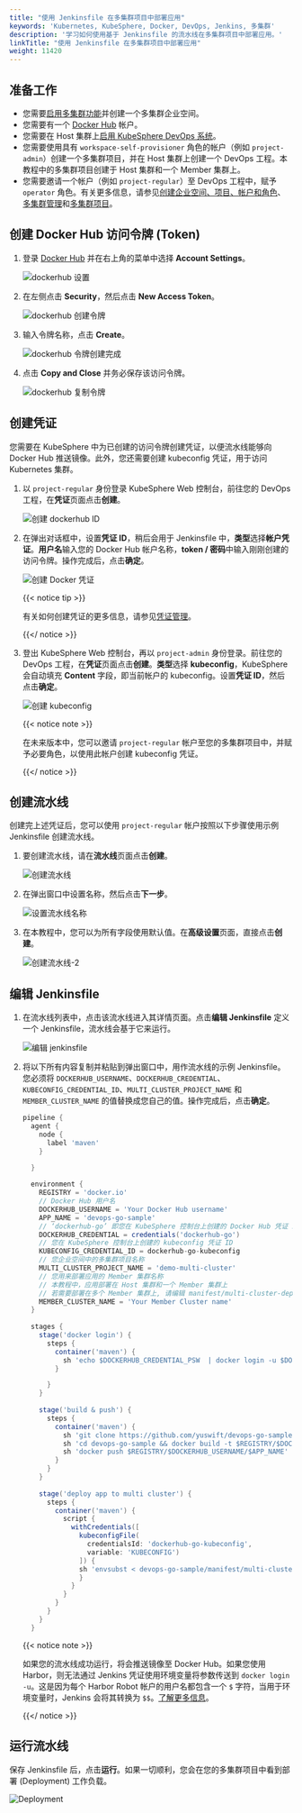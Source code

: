 ```yaml
---
title: "使用 Jenkinsfile 在多集群项目中部署应用"
keywords: 'Kubernetes, KubeSphere, Docker, DevOps, Jenkins, 多集群'
description: '学习如何使用基于 Jenkinsfile 的流水线在多集群项目中部署应用。'
linkTitle: "使用 Jenkinsfile 在多集群项目中部署应用"
weight: 11420
---
```


## 准备工作

- 您需要[启用多集群功能](../../../../docs/multicluster-management/)并创建一个多集群企业空间。
- 您需要有一个 [Docker Hub](https://hub.docker.com/) 帐户。
- 您需要在 Host 集群上[启用 KubeSphere DevOps 系统](../../../../docs/pluggable-components/devops/)。
- 您需要使用具有 `workspace-self-provisioner` 角色的帐户（例如 `project-admin`）创建一个多集群项目，并在 Host 集群上创建一个 DevOps 工程。本教程中的多集群项目创建于 Host 集群和一个 Member 集群上。
- 您需要邀请一个帐户（例如 `project-regular`）至 DevOps 工程中，赋予 `operator` 角色。有关更多信息，请参见[创建企业空间、项目、帐户和角色](../../../quick-start/create-workspace-and-project/)、[多集群管理](../../../multicluster-management/)和[多集群项目](../../../project-administration/project-and-multicluster-project/#多集群项目)。

## 创建 Docker Hub 访问令牌 (Token)

1. 登录 [Docker Hub](https://hub.docker.com/) 并在右上角的菜单中选择 **Account Settings**。

   ![dockerhub 设置](/images/docs/zh-cn/devops-user-guide/examples/deploy-apps-in-multicluster-project-using-jenkinsfile/dockerhub-settings.PNG)

2. 在左侧点击 **Security**，然后点击 **New Access Token**。

   ![dockerhub 创建令牌](/images/docs/zh-cn/devops-user-guide/examples/deploy-apps-in-multicluster-project-using-jenkinsfile/dockerhub-create-token.PNG)

3. 输入令牌名称，点击 **Create**。

   ![dockerhub 令牌创建完成](/images/docs/zh-cn/devops-user-guide/examples/deploy-apps-in-multicluster-project-using-jenkinsfile/dockerhub-token-ok.PNG)

4. 点击 **Copy and Close** 并务必保存该访问令牌。

   ![dockerhub 复制令牌](/images/docs/zh-cn/devops-user-guide/examples/deploy-apps-in-multicluster-project-using-jenkinsfile/dockerhub-token-copy.PNG)

## 创建凭证

您需要在 KubeSphere 中为已创建的访问令牌创建凭证，以便流水线能够向 Docker Hub 推送镜像。此外，您还需要创建 kubeconfig 凭证，用于访问 Kubernetes 集群。

1. 以 `project-regular` 身份登录 KubeSphere Web 控制台，前往您的 DevOps 工程，在**凭证**页面点击**创建**。

   ![创建 dockerhub ID](/images/docs/zh-cn/devops-user-guide/examples/deploy-apps-in-multicluster-project-using-jenkinsfile/create-dockerhub-id-1.png)

2. 在弹出对话框中，设置**凭证 ID**，稍后会用于 Jenkinsfile 中，**类型**选择**帐户凭证**。**用户名**输入您的 Docker Hub 帐户名称，**token / 密码**中输入刚刚创建的访问令牌。操作完成后，点击**确定**。

   ![创建 Docker 凭证](/images/docs/zh-cn/devops-user-guide/examples/deploy-apps-in-multicluster-project-using-jenkinsfile/credential-docker.png)

   {{< notice tip >}}

   有关如何创建凭证的更多信息，请参见[凭证管理](../../../devops-user-guide/how-to-use/credential-management/)。

   {{</ notice >}} 

3. 登出 KubeSphere Web 控制台，再以 `project-admin` 身份登录。前往您的 DevOps 工程，在**凭证**页面点击**创建**。**类型**选择 **kubeconfig**，KubeSphere 会自动填充 **Content** 字段，即当前帐户的 kubeconfig。设置**凭证 ID**，然后点击**确定**。

   ![创建 kubeconfig](/images/docs/zh-cn/devops-user-guide/examples/deploy-apps-in-multicluster-project-using-jenkinsfile/create-kubeconfig.PNG)
   
   {{< notice note >}}
   
   在未来版本中，您可以邀请 `project-regular` 帐户至您的多集群项目中，并赋予必要角色，以使用此帐户创建 kubeconfig 凭证。
   
   {{</ notice >}}

## 创建流水线

创建完上述凭证后，您可以使用 `project-regular` 帐户按照以下步骤使用示例 Jenkinsfile 创建流水线。

1. 要创建流水线，请在**流水线**页面点击**创建**。

   ![创建流水线](/images/docs/zh-cn/devops-user-guide/examples/deploy-apps-in-multicluster-project-using-jenkinsfile/create_pipeline.png)

2. 在弹出窗口中设置名称，然后点击**下一步**。

   ![设置流水线名称](/images/docs/zh-cn/devops-user-guide/examples/deploy-apps-in-multicluster-project-using-jenkinsfile/set-pipeline_name.png)

3. 在本教程中，您可以为所有字段使用默认值。在**高级设置**页面，直接点击**创建**。

   ![创建流水线-2](/images/docs/zh-cn/devops-user-guide/examples/deploy-apps-in-multicluster-project-using-jenkinsfile/create-pipeline_2.png)

## 编辑 Jenkinsfile

1. 在流水线列表中，点击该流水线进入其详情页面。点击**编辑 Jenkinsfile** 定义一个 Jenkinsfile，流水线会基于它来运行。

   ![编辑 jenkinsfile](/images/docs/zh-cn/devops-user-guide/examples/deploy-apps-in-multicluster-project-using-jenkinsfile/edit_jenkinsfile.png)

2. 将以下所有内容复制并粘贴到弹出窗口中，用作流水线的示例 Jenkinsfile。您必须将 `DOCKERHUB_USERNAME`、`DOCKERHUB_CREDENTIAL`、`KUBECONFIG_CREDENTIAL_ID`、`MULTI_CLUSTER_PROJECT_NAME` 和 `MEMBER_CLUSTER_NAME` 的值替换成您自己的值。操作完成后，点击**确定**。

   ```groovy
   pipeline {
     agent {
       node {
         label 'maven'
       }
   
     }
     
     environment {
       REGISTRY = 'docker.io'
       // Docker Hub 用户名
       DOCKERHUB_USERNAME = 'Your Docker Hub username'
       APP_NAME = 'devops-go-sample'
       // ‘dockerhub-go’ 即您在 KubeSphere 控制台上创建的 Docker Hub 凭证 ID
       DOCKERHUB_CREDENTIAL = credentials('dockerhub-go')
       // 您在 KubeSphere 控制台上创建的 kubeconfig 凭证 ID
       KUBECONFIG_CREDENTIAL_ID = dockerhub-go-kubeconfig
       // 您企业空间中的多集群项目名称
       MULTI_CLUSTER_PROJECT_NAME = 'demo-multi-cluster'
       // 您用来部署应用的 Member 集群名称
       // 本教程中，应用部署在 Host 集群和一个 Member 集群上
       // 若需要部署在多个 Member 集群上, 请编辑 manifest/multi-cluster-deploy.yaml
       MEMBER_CLUSTER_NAME = 'Your Member Cluster name'
     }  
     
     stages {
       stage('docker login') {
         steps {
           container('maven') {
             sh 'echo $DOCKERHUB_CREDENTIAL_PSW  | docker login -u $DOCKERHUB_CREDENTIAL_USR --password-stdin'
           }
   
         }
       }
       
       stage('build & push') {
         steps {
           container('maven') {
             sh 'git clone https://github.com/yuswift/devops-go-sample.git'
             sh 'cd devops-go-sample && docker build -t $REGISTRY/$DOCKERHUB_USERNAME/$APP_NAME .'
             sh 'docker push $REGISTRY/$DOCKERHUB_USERNAME/$APP_NAME'
           }
         }
       }
       
       stage('deploy app to multi cluster') {
         steps {
           container('maven') {
             script {
               withCredentials([
                 kubeconfigFile(
                   credentialsId: 'dockerhub-go-kubeconfig',
                   variable: 'KUBECONFIG')
                 ]) {
                 sh 'envsubst < devops-go-sample/manifest/multi-cluster-deploy.yaml | kubectl apply -f -'
                 }
               }
             }
           }
         }
       }
     }
   ```

   {{< notice note >}}

   如果您的流水线成功运行，将会推送镜像至 Docker Hub。如果您使用 Harbor，则无法通过 Jenkins 凭证使用环境变量将参数传送到 `docker login -u`。这是因为每个 Harbor Robot 帐户的用户名都包含一个 `$` 字符，当用于环境变量时，Jenkins 会将其转换为 `$$`。[了解更多信息](https://number1.co.za/rancher-cannot-use-harbor-robot-account-imagepullbackoff-pull-access-denied/)。

   {{</ notice >}} 

## 运行流水线

保存 Jenkinsfile 后，点击**运行**。如果一切顺利，您会在您的多集群项目中看到部署 (Deployment) 工作负载。

![Deployment](/images/docs/zh-cn/devops-user-guide/examples/deploy-apps-in-multicluster-project-using-jenkinsfile/multi-cluster_ok.png)